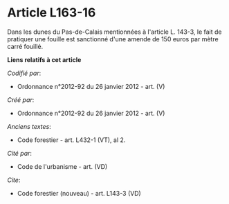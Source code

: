 # Article L163-16

Dans les dunes du Pas-de-Calais mentionnées à l'article L. 143-3, le fait de pratiquer une fouille est sanctionné d'une
amende de 150 euros par mètre carré fouillé.

**Liens relatifs à cet article**

_Codifié par_:

  - Ordonnance n°2012-92 du 26 janvier 2012 - art. (V)

_Créé par_:

  - Ordonnance n°2012-92 du 26 janvier 2012 - art. (V)

_Anciens textes_:

  - Code forestier - art. L432-1 (VT), al 2.

_Cité par_:

  - Code de l'urbanisme - art. (VD)

_Cite_:

  - Code forestier (nouveau) - art. L143-3 (VD)
